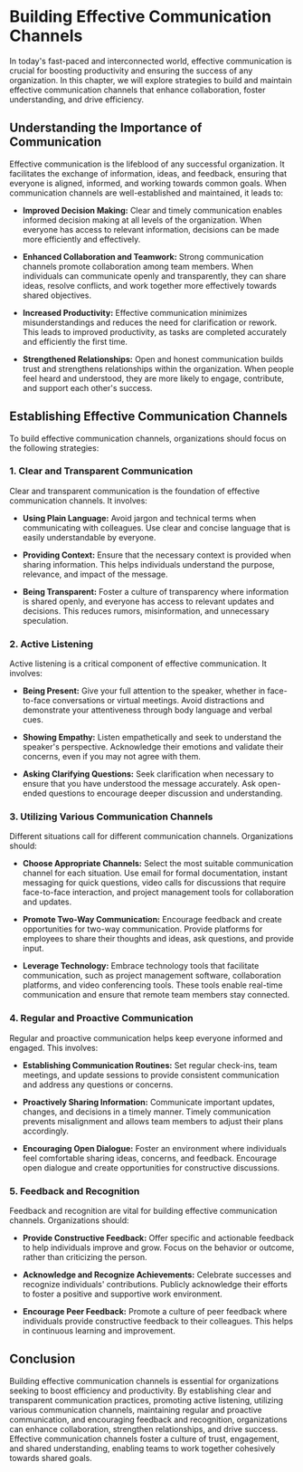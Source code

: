 Building Effective Communication Channels
====================================================

In today's fast-paced and interconnected world, effective communication is crucial for boosting productivity and ensuring the success of any organization. In this chapter, we will explore strategies to build and maintain effective communication channels that enhance collaboration, foster understanding, and drive efficiency.

Understanding the Importance of Communication
---------------------------------------------

Effective communication is the lifeblood of any successful organization. It facilitates the exchange of information, ideas, and feedback, ensuring that everyone is aligned, informed, and working towards common goals. When communication channels are well-established and maintained, it leads to:

* **Improved Decision Making:** Clear and timely communication enables informed decision making at all levels of the organization. When everyone has access to relevant information, decisions can be made more efficiently and effectively.

* **Enhanced Collaboration and Teamwork:** Strong communication channels promote collaboration among team members. When individuals can communicate openly and transparently, they can share ideas, resolve conflicts, and work together more effectively towards shared objectives.

* **Increased Productivity:** Effective communication minimizes misunderstandings and reduces the need for clarification or rework. This leads to improved productivity, as tasks are completed accurately and efficiently the first time.

* **Strengthened Relationships:** Open and honest communication builds trust and strengthens relationships within the organization. When people feel heard and understood, they are more likely to engage, contribute, and support each other's success.

Establishing Effective Communication Channels
---------------------------------------------

To build effective communication channels, organizations should focus on the following strategies:

### 1. Clear and Transparent Communication

Clear and transparent communication is the foundation of effective communication channels. It involves:

* **Using Plain Language:** Avoid jargon and technical terms when communicating with colleagues. Use clear and concise language that is easily understandable by everyone.

* **Providing Context:** Ensure that the necessary context is provided when sharing information. This helps individuals understand the purpose, relevance, and impact of the message.

* **Being Transparent:** Foster a culture of transparency where information is shared openly, and everyone has access to relevant updates and decisions. This reduces rumors, misinformation, and unnecessary speculation.

### 2. Active Listening

Active listening is a critical component of effective communication. It involves:

* **Being Present:** Give your full attention to the speaker, whether in face-to-face conversations or virtual meetings. Avoid distractions and demonstrate your attentiveness through body language and verbal cues.

* **Showing Empathy:** Listen empathetically and seek to understand the speaker's perspective. Acknowledge their emotions and validate their concerns, even if you may not agree with them.

* **Asking Clarifying Questions:** Seek clarification when necessary to ensure that you have understood the message accurately. Ask open-ended questions to encourage deeper discussion and understanding.

### 3. Utilizing Various Communication Channels

Different situations call for different communication channels. Organizations should:

* **Choose Appropriate Channels:** Select the most suitable communication channel for each situation. Use email for formal documentation, instant messaging for quick questions, video calls for discussions that require face-to-face interaction, and project management tools for collaboration and updates.

* **Promote Two-Way Communication:** Encourage feedback and create opportunities for two-way communication. Provide platforms for employees to share their thoughts and ideas, ask questions, and provide input.

* **Leverage Technology:** Embrace technology tools that facilitate communication, such as project management software, collaboration platforms, and video conferencing tools. These tools enable real-time communication and ensure that remote team members stay connected.

### 4. Regular and Proactive Communication

Regular and proactive communication helps keep everyone informed and engaged. This involves:

* **Establishing Communication Routines:** Set regular check-ins, team meetings, and update sessions to provide consistent communication and address any questions or concerns.

* **Proactively Sharing Information:** Communicate important updates, changes, and decisions in a timely manner. Timely communication prevents misalignment and allows team members to adjust their plans accordingly.

* **Encouraging Open Dialogue:** Foster an environment where individuals feel comfortable sharing ideas, concerns, and feedback. Encourage open dialogue and create opportunities for constructive discussions.

### 5. Feedback and Recognition

Feedback and recognition are vital for building effective communication channels. Organizations should:

* **Provide Constructive Feedback:** Offer specific and actionable feedback to help individuals improve and grow. Focus on the behavior or outcome, rather than criticizing the person.

* **Acknowledge and Recognize Achievements:** Celebrate successes and recognize individuals' contributions. Publicly acknowledge their efforts to foster a positive and supportive work environment.

* **Encourage Peer Feedback:** Promote a culture of peer feedback where individuals provide constructive feedback to their colleagues. This helps in continuous learning and improvement.

Conclusion
----------

Building effective communication channels is essential for organizations seeking to boost efficiency and productivity. By establishing clear and transparent communication practices, promoting active listening, utilizing various communication channels, maintaining regular and proactive communication, and encouraging feedback and recognition, organizations can enhance collaboration, strengthen relationships, and drive success. Effective communication channels foster a culture of trust, engagement, and shared understanding, enabling teams to work together cohesively towards shared goals.
